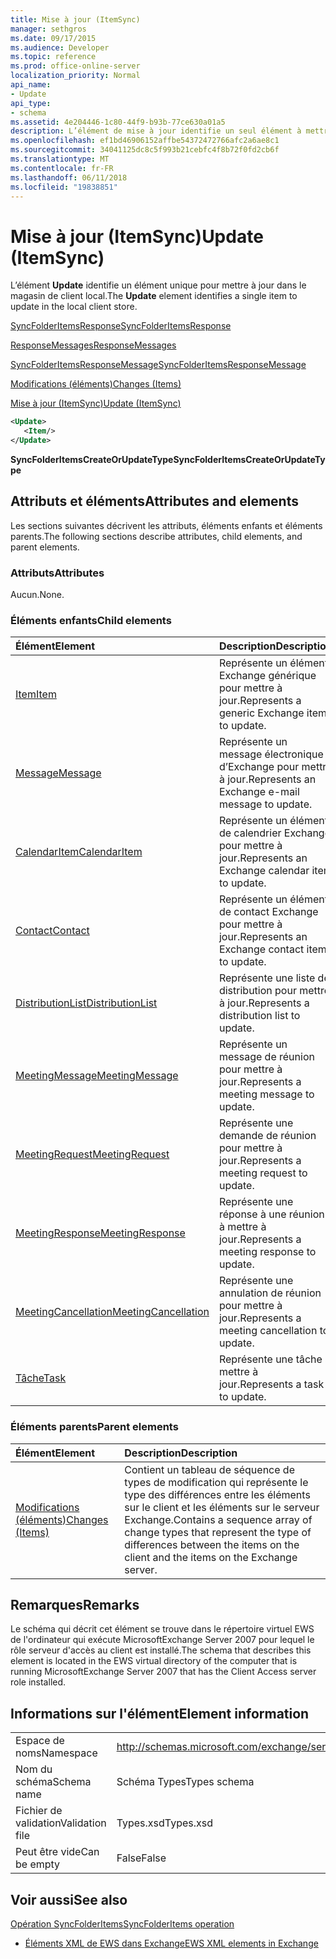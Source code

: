 ```yaml
---
title: Mise à jour (ItemSync)
manager: sethgros
ms.date: 09/17/2015
ms.audience: Developer
ms.topic: reference
ms.prod: office-online-server
localization_priority: Normal
api_name:
- Update
api_type:
- schema
ms.assetid: 4e204446-1c80-44f9-b93b-77ce630a01a5
description: L’élément de mise à jour identifie un seul élément à mettre à jour dans le magasin de client local.
ms.openlocfilehash: ef1bd46906152affbe54372472766afc2a6ae8c1
ms.sourcegitcommit: 34041125dc8c5f993b21cebfc4f8b72f0fd2cb6f
ms.translationtype: MT
ms.contentlocale: fr-FR
ms.lasthandoff: 06/11/2018
ms.locfileid: "19838851"
---
```

# <a name="update-itemsync"></a><span data-ttu-id="caded-103">Mise à jour (ItemSync)</span><span class="sxs-lookup"><span data-stu-id="caded-103">Update (ItemSync)</span></span>

<span data-ttu-id="caded-104">L’élément **Update** identifie un élément unique pour mettre à jour dans le magasin de client local.</span><span class="sxs-lookup"><span data-stu-id="caded-104">The **Update** element identifies a single item to update in the local client store.</span></span> 
  
[<span data-ttu-id="caded-105">SyncFolderItemsResponse</span><span class="sxs-lookup"><span data-stu-id="caded-105">SyncFolderItemsResponse</span></span>](syncfolderitemsresponse.md)
  
[<span data-ttu-id="caded-106">ResponseMessages</span><span class="sxs-lookup"><span data-stu-id="caded-106">ResponseMessages</span></span>](responsemessages.md)
  
[<span data-ttu-id="caded-107">SyncFolderItemsResponseMessage</span><span class="sxs-lookup"><span data-stu-id="caded-107">SyncFolderItemsResponseMessage</span></span>](syncfolderitemsresponsemessage.md)
  
[<span data-ttu-id="caded-108">Modifications (éléments)</span><span class="sxs-lookup"><span data-stu-id="caded-108">Changes (Items)</span></span>](changes-items.md)
  
[<span data-ttu-id="caded-109">Mise à jour (ItemSync)</span><span class="sxs-lookup"><span data-stu-id="caded-109">Update (ItemSync)</span></span>](update-itemsync.md)
  
```xml
<Update>
   <Item/>
</Update>
```

 <span data-ttu-id="caded-110">**SyncFolderItemsCreateOrUpdateType**</span><span class="sxs-lookup"><span data-stu-id="caded-110">**SyncFolderItemsCreateOrUpdateType**</span></span>
## <a name="attributes-and-elements"></a><span data-ttu-id="caded-111">Attributs et éléments</span><span class="sxs-lookup"><span data-stu-id="caded-111">Attributes and elements</span></span>

<span data-ttu-id="caded-112">Les sections suivantes décrivent les attributs, éléments enfants et éléments parents.</span><span class="sxs-lookup"><span data-stu-id="caded-112">The following sections describe attributes, child elements, and parent elements.</span></span>
  
### <a name="attributes"></a><span data-ttu-id="caded-113">Attributs</span><span class="sxs-lookup"><span data-stu-id="caded-113">Attributes</span></span>

<span data-ttu-id="caded-114">Aucun.</span><span class="sxs-lookup"><span data-stu-id="caded-114">None.</span></span>
  
### <a name="child-elements"></a><span data-ttu-id="caded-115">Éléments enfants</span><span class="sxs-lookup"><span data-stu-id="caded-115">Child elements</span></span>

|<span data-ttu-id="caded-116">**Élément**</span><span class="sxs-lookup"><span data-stu-id="caded-116">**Element**</span></span>|<span data-ttu-id="caded-117">**Description**</span><span class="sxs-lookup"><span data-stu-id="caded-117">**Description**</span></span>|
|:-----|:-----|
|[<span data-ttu-id="caded-118">Item</span><span class="sxs-lookup"><span data-stu-id="caded-118">Item</span></span>](item.md) <br/> |<span data-ttu-id="caded-119">Représente un élément Exchange générique pour mettre à jour.</span><span class="sxs-lookup"><span data-stu-id="caded-119">Represents a generic Exchange item to update.</span></span>  <br/> |
|[<span data-ttu-id="caded-120">Message</span><span class="sxs-lookup"><span data-stu-id="caded-120">Message</span></span>](message-ex15websvcsotherref.md) <br/> |<span data-ttu-id="caded-121">Représente un message électronique d’Exchange pour mettre à jour.</span><span class="sxs-lookup"><span data-stu-id="caded-121">Represents an Exchange e-mail message to update.</span></span>  <br/> |
|[<span data-ttu-id="caded-122">CalendarItem</span><span class="sxs-lookup"><span data-stu-id="caded-122">CalendarItem</span></span>](calendaritem.md) <br/> |<span data-ttu-id="caded-123">Représente un élément de calendrier Exchange pour mettre à jour.</span><span class="sxs-lookup"><span data-stu-id="caded-123">Represents an Exchange calendar item to update.</span></span>  <br/> |
|[<span data-ttu-id="caded-124">Contact</span><span class="sxs-lookup"><span data-stu-id="caded-124">Contact</span></span>](contact.md) <br/> |<span data-ttu-id="caded-125">Représente un élément de contact Exchange pour mettre à jour.</span><span class="sxs-lookup"><span data-stu-id="caded-125">Represents an Exchange contact item to update.</span></span>  <br/> |
|[<span data-ttu-id="caded-126">DistributionList</span><span class="sxs-lookup"><span data-stu-id="caded-126">DistributionList</span></span>](distributionlist.md) <br/> |<span data-ttu-id="caded-127">Représente une liste de distribution pour mettre à jour.</span><span class="sxs-lookup"><span data-stu-id="caded-127">Represents a distribution list to update.</span></span>  <br/> |
|[<span data-ttu-id="caded-128">MeetingMessage</span><span class="sxs-lookup"><span data-stu-id="caded-128">MeetingMessage</span></span>](meetingmessage.md) <br/> |<span data-ttu-id="caded-129">Représente un message de réunion pour mettre à jour.</span><span class="sxs-lookup"><span data-stu-id="caded-129">Represents a meeting message to update.</span></span>  <br/> |
|[<span data-ttu-id="caded-130">MeetingRequest</span><span class="sxs-lookup"><span data-stu-id="caded-130">MeetingRequest</span></span>](meetingrequest.md) <br/> |<span data-ttu-id="caded-131">Représente une demande de réunion pour mettre à jour.</span><span class="sxs-lookup"><span data-stu-id="caded-131">Represents a meeting request to update.</span></span>  <br/> |
|[<span data-ttu-id="caded-132">MeetingResponse</span><span class="sxs-lookup"><span data-stu-id="caded-132">MeetingResponse</span></span>](meetingresponse.md) <br/> |<span data-ttu-id="caded-133">Représente une réponse à une réunion à mettre à jour.</span><span class="sxs-lookup"><span data-stu-id="caded-133">Represents a meeting response to update.</span></span>  <br/> |
|[<span data-ttu-id="caded-134">MeetingCancellation</span><span class="sxs-lookup"><span data-stu-id="caded-134">MeetingCancellation</span></span>](meetingcancellation.md) <br/> |<span data-ttu-id="caded-135">Représente une annulation de réunion pour mettre à jour.</span><span class="sxs-lookup"><span data-stu-id="caded-135">Represents a meeting cancellation to update.</span></span>  <br/> |
|[<span data-ttu-id="caded-136">Tâche</span><span class="sxs-lookup"><span data-stu-id="caded-136">Task</span></span>](task.md) <br/> |<span data-ttu-id="caded-137">Représente une tâche à mettre à jour.</span><span class="sxs-lookup"><span data-stu-id="caded-137">Represents a task to update.</span></span>  <br/> |
   
### <a name="parent-elements"></a><span data-ttu-id="caded-138">Éléments parents</span><span class="sxs-lookup"><span data-stu-id="caded-138">Parent elements</span></span>

|<span data-ttu-id="caded-139">**Élément**</span><span class="sxs-lookup"><span data-stu-id="caded-139">**Element**</span></span>|<span data-ttu-id="caded-140">**Description**</span><span class="sxs-lookup"><span data-stu-id="caded-140">**Description**</span></span>|
|:-----|:-----|
|[<span data-ttu-id="caded-141">Modifications (éléments)</span><span class="sxs-lookup"><span data-stu-id="caded-141">Changes (Items)</span></span>](changes-items.md) <br/> |<span data-ttu-id="caded-142">Contient un tableau de séquence de types de modification qui représente le type des différences entre les éléments sur le client et les éléments sur le serveur Exchange.</span><span class="sxs-lookup"><span data-stu-id="caded-142">Contains a sequence array of change types that represent the type of differences between the items on the client and the items on the Exchange server.</span></span>  <br/> |
   
## <a name="remarks"></a><span data-ttu-id="caded-143">Remarques</span><span class="sxs-lookup"><span data-stu-id="caded-143">Remarks</span></span>

<span data-ttu-id="caded-144">Le schéma qui décrit cet élément se trouve dans le répertoire virtuel EWS de l'ordinateur qui exécute MicrosoftExchange Server 2007 pour lequel le rôle serveur d'accès au client est installé.</span><span class="sxs-lookup"><span data-stu-id="caded-144">The schema that describes this element is located in the EWS virtual directory of the computer that is running MicrosoftExchange Server 2007 that has the Client Access server role installed.</span></span>
  
## <a name="element-information"></a><span data-ttu-id="caded-145">Informations sur l'élément</span><span class="sxs-lookup"><span data-stu-id="caded-145">Element information</span></span>

|||
|:-----|:-----|
|<span data-ttu-id="caded-146">Espace de noms</span><span class="sxs-lookup"><span data-stu-id="caded-146">Namespace</span></span>  <br/> |http://schemas.microsoft.com/exchange/services/2006/types  <br/> |
|<span data-ttu-id="caded-147">Nom du schéma</span><span class="sxs-lookup"><span data-stu-id="caded-147">Schema name</span></span>  <br/> |<span data-ttu-id="caded-148">Schéma Types</span><span class="sxs-lookup"><span data-stu-id="caded-148">Types schema</span></span>  <br/> |
|<span data-ttu-id="caded-149">Fichier de validation</span><span class="sxs-lookup"><span data-stu-id="caded-149">Validation file</span></span>  <br/> |<span data-ttu-id="caded-150">Types.xsd</span><span class="sxs-lookup"><span data-stu-id="caded-150">Types.xsd</span></span>  <br/> |
|<span data-ttu-id="caded-151">Peut être vide</span><span class="sxs-lookup"><span data-stu-id="caded-151">Can be empty</span></span>  <br/> |<span data-ttu-id="caded-152">False</span><span class="sxs-lookup"><span data-stu-id="caded-152">False</span></span>  <br/> |
   
## <a name="see-also"></a><span data-ttu-id="caded-153">Voir aussi</span><span class="sxs-lookup"><span data-stu-id="caded-153">See also</span></span>



[<span data-ttu-id="caded-154">Opération SyncFolderItems</span><span class="sxs-lookup"><span data-stu-id="caded-154">SyncFolderItems operation</span></span>](syncfolderitems-operation.md)


- [<span data-ttu-id="caded-155">Éléments XML de EWS dans Exchange</span><span class="sxs-lookup"><span data-stu-id="caded-155">EWS XML elements in Exchange</span></span>](ews-xml-elements-in-exchange.md)

